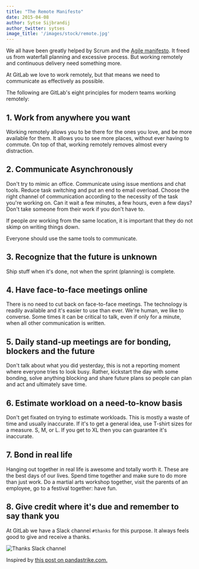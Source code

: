 ```yaml
---
title: "The Remote Manifesto"
date: 2015-04-08
author: Sytse Sijbrandij
author_twitter: sytses
image_title: '/images/stock/remote.jpg'
---
```


We all have been greatly helped by Scrum and the [Agile manifesto](http://agilemanifesto.org/).
It freed us from waterfall planning and excessive process.
But working remotely and continuous delivery need something more.

<!-- more -->

At GitLab we love to work remotely, but that means we need to communicate as
effectively as possible.

The following are GitLab's eight principles for modern teams working remotely:

## 1. Work from anywhere you want

Working remotely allows you to be there for the ones you love, and be more
available for them. It allows you to see more places, without ever having
to commute. On top of that, working remotely removes almost every distraction.

## 2. Communicate Asynchronously

Don't try to mimic an office. Communicate using issue mentions and chat tools.
Reduce task switching and put an end to email overload. Choose the right channel
of communication according to the necessity of the task you're working on. Can
it wait a few minutes, a few hours, even a few days? Don't take someone from
their work if you don't have to.

If people _are_ working from the same location, it is important that they do
not skimp on writing things down.

Everyone should use the same tools to communicate.

## 3. Recognize that the future is unknown

Ship stuff when it's done, not when the sprint (planning) is complete.

## 4. Have face-to-face meetings online

There is no need to cut back on face-to-face meetings. The technology is readily
available and it's easier to use than ever. We're human, we like to converse.
Some times it can be critical to talk, even if only for a minute, when all
other communication is written.

## 5. Daily stand-up meetings are for bonding, blockers and the future

Don't talk about what you did yesterday,
this is not a reporting moment where everyone tries to look busy.
Rather, kickstart the day with some bonding,
solve anything blocking and share future plans so people can plan and act
and ultimately save time.

## 6. Estimate workload on a need-to-know basis

Don't get fixated on trying to estimate workloads. This is mostly a waste of
time and usually inaccurate. If it's to get a general idea, use T-shirt sizes
for a measure. S, M, or L. If you get to XL then you can guarantee it's
inaccurate.

## 7. Bond in real life

Hanging out together in real life is awesome and totally worth it. These are the
best days of our lives. Spend time together and make sure to do more than just
work. Do a martial arts workshop together, visit the parents of an employee,
go to a festival together: have fun.

## 8. Give credit where it's due and remember to say thank you

At GitLab we have a Slack channel `#thanks` for this purpose.
It always feels good to give and receive a thanks.

![Thanks Slack channel](/images/thanks.png)

Inspired by [this post on pandastrike.com.](https://www.pandastrike.com/posts/20150304-agile)
